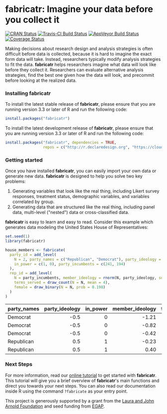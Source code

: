
<!-- README.md is generated from README.Rmd. Please edit that file -->
fabricatr: Imagine your data before you collect it
==================================================

[![CRAN Status](http://www.r-pkg.org/badges/version/fabricatr)](https://cran.r-project.org/package=fabricatr) [![Travis-CI Build Status](https://travis-ci.org/DeclareDesign/fabricatr.svg?branch=master)](https://travis-ci.org/DeclareDesign/fabricatr) [![AppVeyor Build Status](https://ci.appveyor.com/api/projects/status/github/DeclareDesign/fabricatr?branch=master&svg=true)](https://ci.appveyor.com/project/DeclareDesign/fabricatr) [![Coverage Status](https://coveralls.io/repos/github/DeclareDesign/fabricatr/badge.svg?branch=master)](https://coveralls.io/github/DeclareDesign/fabricatr?branch=master)

Making decisions about research design and analysis strategies is often difficult before data is collected, because it is hard to imagine the exact form data will take. Instead, researchers typically modify analysis strategies to fit the data. **fabricatr** helps researchers imagine what data will look like before they collect it. Researchers can evaluate alternative analysis strategies, find the best one given how the data will look, and precommit before looking at the realized data.

### Installing fabricatr

To install the latest stable release of **fabricatr**, please ensure that you are running version 3.3 or later of R and run the following code:

``` r
install.packages("fabricatr")
```

To install the latest development release of **fabricatr**, please ensure that you are running version 3.3 or later of R and run the following code:

``` r
install.packages("fabricatr", dependencies = TRUE,
                 repos = c("http://r.declaredesign.org", "https://cloud.r-project.org"))
```

### Getting started

Once you have installed **fabricatr**, you can easily import your own data or generate new data. **fabricatr** is designed to help you solve two key problems:

1.  Generating variables that look like the real thing, including Likert survey responses, treatment status, demographic variables, and variables correlated by group.
2.  Generating data that are structured like the real thing, including panel data, multi-level ("nested") data or cross-classified data.

**fabricatr** is easy to learn and easy to read. Consider this example which generates data modeling the United States House of Representatives:

``` r
set.seed(1)
library(fabricatr)

house_members <- fabricate(
  party_id = add_level(
    N = 2, party_names = c("Republican", "Democrat"), party_ideology = c(0.5, -0.5),
    in_power = c(1, 0), party_incumbents = c(241, 194)
  ),
  rep_id = add_level(
    N = party_incumbents, member_ideology = rnorm(N, party_ideology, sd = 0.5),
    terms_served = draw_count(N = N, mean = 4),
    female = draw_binary(N = N, prob = 0.198)
  )
)
```

| party\_names |  party\_ideology|  in\_power|  member\_ideology|  terms\_served|  female|
|:-------------|----------------:|----------:|-----------------:|--------------:|-------:|
| Democrat     |             -0.5|          0|             -1.21|              4|       1|
| Democrat     |             -0.5|          0|             -0.82|              3|       0|
| Democrat     |             -0.5|          0|             -0.42|              6|       1|
| Republican   |              0.5|          1|             -0.23|              7|       0|
| Republican   |              0.5|          1|              0.40|              2|       0|

### Next Steps

For more information, read our [online tutorial](http://fabricatr.declaredesign.org/articles/getting_started.html) to get started with **fabricatr**. This tutorial will give you a brief overview of **fabricatr**'s main functions and direct you towards your next steps. You can also read our documentation inside R using the command `?fabricate` as your entry point.

This project is generously supported by a grant from the [Laura and John Arnold Foundation](http://www.arnoldfoundation.org) and seed funding from [EGAP](http://egap.org).

